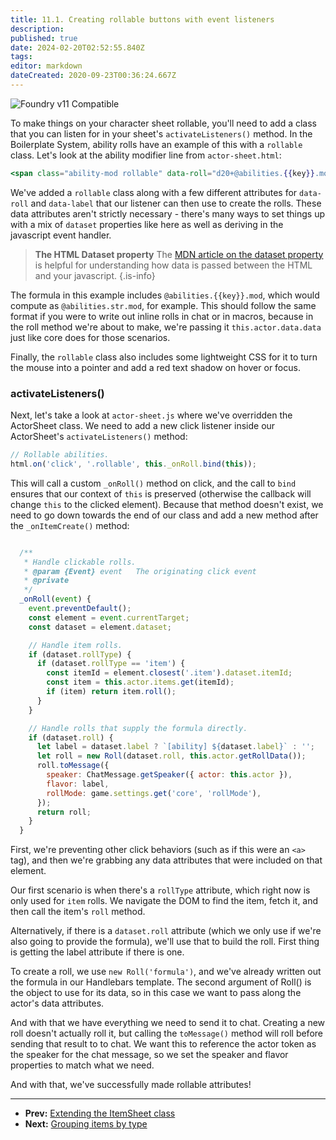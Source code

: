 ```yaml
---
title: 11.1. Creating rollable buttons with event listeners
description: 
published: true
date: 2024-02-20T02:52:55.840Z
tags: 
editor: markdown
dateCreated: 2020-09-23T00:36:24.667Z
---
```


![Foundry v11 Compatible](https://img.shields.io/badge/Foundry-v11%20Compatible-blue)

To make things on your character sheet rollable, you'll need to add a class that you can listen for in your sheet's `activateListeners()` method. In the Boilerplate System, ability rolls have an example of this with a `rollable` class. Let's look at the ability modifier line from `actor-sheet.html`:

```handlebars
<span class="ability-mod rollable" data-roll="d20+@abilities.{{key}}.mod" data-label="{{ability.label}}">{{numberFormat ability.mod decimals=0 sign=true}}</span>
```

We've added a `rollable` class along with a few different attributes for `data-roll` and `data-label` that our listener can then use to create the rolls. These data attributes aren't strictly necessary - there's many ways to set things up with a mix of `dataset` properties like here as well as deriving in the javascript event handler.

> **The HTML Dataset property**
> The [MDN article on the dataset property](https://developer.mozilla.org/en-US/docs/Web/API/HTMLElement/dataset) is helpful for understanding how data is passed between the HTML and your javascript.
{.is-info}


The formula in this example includes `@abilities.{{key}}.mod`, which would compute as `@abilities.str.mod`, for example. This should follow the same format if you were to write out inline rolls in chat or in macros, because in the roll method we're about to make, we're passing it `this.actor.data.data` just like core does for those scenarios.

Finally, the `rollable` class also includes some lightweight CSS for it to turn the mouse into a pointer and add a red text shadow on hover or focus.

### activateListeners()

Next, let's take a look at `actor-sheet.js` where we've overridden the ActorSheet class. We need to add a new click listener inside our ActorSheet's `activateListeners()` method:


```js
// Rollable abilities.
html.on('click', '.rollable', this._onRoll.bind(this));
```

This will call a custom `_onRoll()` method on click, and the call to `bind` ensures that our context of `this` is preserved (otherwise the callback will change `this` to the clicked element). Because that method doesn't exist, we need to go down towards the end of our class and add a new method after the `_onItemCreate()` method:

```js

  /**
   * Handle clickable rolls.
   * @param {Event} event   The originating click event
   * @private
   */
  _onRoll(event) {
    event.preventDefault();
    const element = event.currentTarget;
    const dataset = element.dataset;

    // Handle item rolls.
    if (dataset.rollType) {
      if (dataset.rollType == 'item') {
        const itemId = element.closest('.item').dataset.itemId;
        const item = this.actor.items.get(itemId);
        if (item) return item.roll();
      }
    }

    // Handle rolls that supply the formula directly.
    if (dataset.roll) {
      let label = dataset.label ? `[ability] ${dataset.label}` : '';
      let roll = new Roll(dataset.roll, this.actor.getRollData());
      roll.toMessage({
        speaker: ChatMessage.getSpeaker({ actor: this.actor }),
        flavor: label,
        rollMode: game.settings.get('core', 'rollMode'),
      });
      return roll;
    }
  }
```

First, we're preventing other click behaviors (such as if this were an `<a>` tag), and then we're grabbing any data attributes that were included on that element. 

Our first scenario is when there's a `rollType` attribute, which right now is only used for `item` rolls. We navigate the DOM to find the item, fetch it, and then call the item's `roll` method.

Alternatively, if there is a `dataset.roll` attribute (which we only use if we're also going to provide the formula), we'll use that to build the roll. First thing is getting the label attribute if there is one.

To create a roll, we use `new Roll('formula')`, and we've already written out the formula in our Handlebars template. The second argument of Roll() is the object to use for its data, so in this case we want to pass along the actor's data attributes.

And with that we have everything we need to send it to chat. Creating a new roll doesn't actually roll it, but calling the `toMessage()` method will roll before sending that result to to chat. We want this to reference the actor token as the speaker for the chat message, so we set the speaker and flavor properties to match what we need.

And with that, we've successfully made rollable attributes!

---

* **Prev:** [Extending the ItemSheet class](https://foundryvtt.wiki/en/development/guides/SD-tutorial/SD10-Extending-the-ItemSheet-class)
* **Next:** [Grouping items by type](https://foundryvtt.wiki/en/development/guides/SD-tutorial/SD113-Grouping-items-by-type)